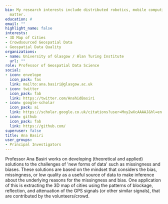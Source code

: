 ```yaml
---
bio: My research interests include distributed robotics, mobile computing and programmable
  matter.
education: #
email: ""
highlight_name: false
interests:
- 3D Map of Cities
- Crowdsourced Geospatial Data
- Geospatial Data Quality
organizations:
- name: University of Glasgow / Alan Turing Institute 
  url: ""
role: Professor of Geospatial Data Science
social:
- icon: envelope
  icon_pack: fas
  link: mailto:ana.basiri@glasgow.ac.uk
- icon: twitter
  icon_pack: fab
  link: https://twitter.com/AnahidBasiri
- icon: google-scholar
  icon_pack: ai
  link: https://scholar.google.co.uk/citations?user=Mxy2wXcAAAAJ&hl=en
- icon: github
  icon_pack: fab
  link: https://github.com/
superuser: false
title: Ana Basiri
user_groups:
- Principal Investigators
---
```


Professor Ana Basiri works on developing (theoretical and applied) solutions to the challenges of 'new forms of data' such as missingness and biases. These solutions are based on the mindset that considers the bias, missingness, or low quality as a useful source of data to make inference about the underlying reasons for the missingness and bias. One application of this is extracting the 3D map of cities using the patterns of blockage, reflection, and attenuation of the GPS signals (or other similar signals), that are contributed by the volunteers/crowd.
